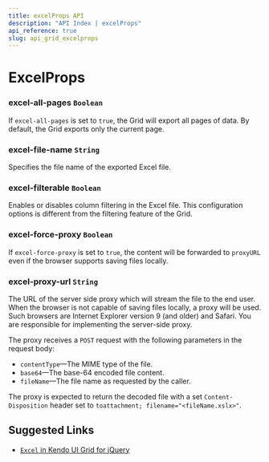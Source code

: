 ```yaml
---
title: excelProps API
description: "API Index | excelProps"
api_reference: true
slug: api_grid_excelprops
---
```


# ExcelProps

### excel-all-pages `Boolean`

If `excel-all-pages` is set to `true`, the Grid will export all pages of data. By default, the Grid exports only the current page.

### excel-file-name `String`

Specifies the file name of the exported Excel file.

### excel-filterable `Boolean`

Enables or disables column filtering in the Excel file. This configuration options is different from the filtering feature of the Grid.

### excel-force-proxy `Boolean`

If `excel-force-proxy` is set to `true`, the content will be forwarded to `proxyURL` even if the browser supports saving files locally.

### excel-proxy-url `String`

The URL of the server side proxy which will stream the file to the end user. When the browser is not capable of saving files locally, a proxy will be used. Such browsers are Internet Explorer version 9 (and older) and Safari. You are responsible for implementing the server-side proxy.

The proxy receives a `POST` request with the following parameters in the request body:

* `contentType`&mdash;The MIME type of the file.
* `base64`&mdash;The base-64 encoded file content.
* `fileName`&mdash;The file name as requested by the caller.

The proxy is expected to return the decoded file with a set `Content-Disposition` header set to `toattachment; filename="<fileName.xslx>"`.

## Suggested Links

* [`Excel` in Kendo UI Grid for jQuery](https://docs.telerik.com/kendo-ui/api/javascript/ui/grid/configuration/excel)
